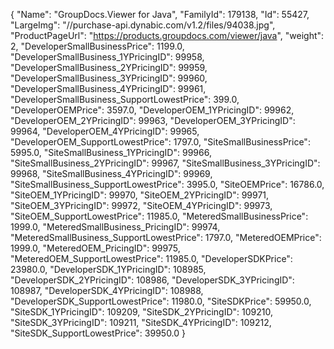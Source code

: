 {
    "Name": "GroupDocs.Viewer for Java",
    "FamilyId": 179138,
    "Id": 55427,
    "LargeImg": "//purchase-api.dynabic.com/v1.2/files/94038.jpg",
    "ProductPageUrl": "https://products.groupdocs.com/viewer/java",
    "weight": 2,
    "DeveloperSmallBusinessPrice": 1199.0,
    "DeveloperSmallBusiness_1YPricingID": 99958,
    "DeveloperSmallBusiness_2YPricingID": 99959,
    "DeveloperSmallBusiness_3YPricingID": 99960,
    "DeveloperSmallBusiness_4YPricingID": 99961,
    "DeveloperSmallBusiness_SupportLowestPrice": 399.0,
    "DeveloperOEMPrice": 3597.0,
    "DeveloperOEM_1YPricingID": 99962,
    "DeveloperOEM_2YPricingID": 99963,
    "DeveloperOEM_3YPricingID": 99964,
    "DeveloperOEM_4YPricingID": 99965,
    "DeveloperOEM_SupportLowestPrice": 1797.0,
    "SiteSmallBusinessPrice": 5995.0,
    "SiteSmallBusiness_1YPricingID": 99966,
    "SiteSmallBusiness_2YPricingID": 99967,
    "SiteSmallBusiness_3YPricingID": 99968,
    "SiteSmallBusiness_4YPricingID": 99969,
    "SiteSmallBusiness_SupportLowestPrice": 3995.0,
    "SiteOEMPrice": 16786.0,
    "SiteOEM_1YPricingID": 99970,
    "SiteOEM_2YPricingID": 99971,
    "SiteOEM_3YPricingID": 99972,
    "SiteOEM_4YPricingID": 99973,
    "SiteOEM_SupportLowestPrice": 11985.0,
    "MeteredSmallBusinessPrice": 1999.0,
    "MeteredSmallBusiness_PricingID": 99974,
    "MeteredSmallBusiness_SupportLowestPrice": 1797.0,
    "MeteredOEMPrice": 1999.0,
    "MeteredOEM_PricingID": 99975,
    "MeteredOEM_SupportLowestPrice": 11985.0,
    "DeveloperSDKPrice": 23980.0,
    "DeveloperSDK_1YPricingID": 108985,
    "DeveloperSDK_2YPricingID": 108986,
    "DeveloperSDK_3YPricingID": 108987,
    "DeveloperSDK_4YPricingID": 108988,
    "DeveloperSDK_SupportLowestPrice": 11980.0,
    "SiteSDKPrice": 59950.0,
    "SiteSDK_1YPricingID": 109209,
    "SiteSDK_2YPricingID": 109210,
    "SiteSDK_3YPricingID": 109211,
    "SiteSDK_4YPricingID": 109212,
    "SiteSDK_SupportLowestPrice": 39950.0
}